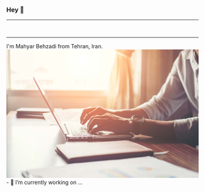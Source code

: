 ### Hey 👋

<!--
**MahyarNV/MahyarNV** is a ✨ _special_ ✨ repository because its `README.md` (this file) appears on your GitHub profile.

Here are some ideas to get you started:

- 🔭 I’m currently working on ...
- 🌱 I’m currently learning ...
- 👯 I’m looking to collaborate on ...
- 🤔 I’m looking for help with ...
- 💬 Ask me about ...
- 📫 How to reach me: ...
- 😄 Pronouns: ...
- ⚡ Fun fact: ...
-->
<hr>
<div align="center">
<a href="https://discord.com/invite/aHXATxBuAh"><img src='https://img.shields.io/badge/Discord-Server-868fff?logo=discord' alt='' /></a>
<a href="https://open.spotify.com/user/4dacsxdn159mkuupzcpji5h8a?si=48c2b86c310844fd"><img src='https://img.shields.io/badge/Spotify-Account-868fff?logo=spotify' alt='' /></a>
<a href="https://twitter.com/CautiousNV"><img src='https://img.shields.io/badge/Twitter-Account-868fff?logo=twitter' alt='' /></a>
</div>
<hr>
I'm Mahyar Behzadi from Tehran, Iran.
<div align="center">
<img src="https://github.com/MahyarNV/MahyarNV/blob/8b4377c2c701de28e992f90b1d8d60c84af61aed/media/working.jpg" width="900" />
</div>
- 🔭 I’m currently working on ...